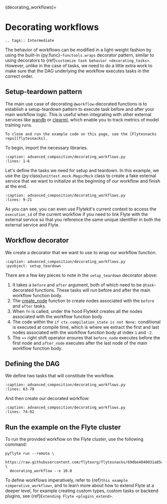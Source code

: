 (decorating_workflows)=

# Decorating workflows

```{eval-rst}
.. tags:: Intermediate
```

The behavior of workflows can be modified in a light-weight fashion by using the built-in {py:func}`~functools.wraps`
decorator pattern, similar to using decorators to
{ref}`customize task behavior <decorating_tasks>`. However, unlike in the case of
tasks, we need to do a little extra work to make sure that the DAG underlying the workflow executes tasks in the correct order.

## Setup-teardown pattern

The main use case of decorating `@workflow`-decorated functions is to establish a setup-teardown pattern to execute task
before and after your main workflow logic. This is useful when integrating with other external services
like [wandb](https://wandb.ai/site) or [clearml](https://clear.ml/), which enable you to track metrics of model training runs.

```{note}
To clone and run the example code on this page, see the [Flytesnacks repo][flytesnacks].
```

To begin, import the necessary libraries.

```{literalinclude} /examples/advanced_composition/advanced_composition/decorating_workflows.py
:caption: advanced_composition/decorating_workflows.py
:lines: 1-6
```

Let's define the tasks we need for setup and teardown. In this example, we use the
{py:class}`unittest.mock.MagicMock` class to create a fake external service that we want to initialize at the
beginning of our workflow and finish at the end.

```{literalinclude} /examples/advanced_composition/advanced_composition/decorating_workflows.py
:caption: advanced_composition/decorating_workflows.py
:lines: 9-21
```

As you can see, you can even use Flytekit's current context to access the `execution_id` of the current workflow
if you need to link Flyte with the external service so that you reference the same unique identifier in both the
external service and Flyte.

## Workflow decorator

We create a decorator that we want to use to wrap our workflow function.

```{literalinclude} /examples/advanced_composition/advanced_composition/decorating_workflows.py
:caption: advanced_composition/decorating_workflows.py
:pyobject: setup_teardown
```

There are a few key pieces to note in the `setup_teardown` decorator above:

1. It takes a `before` and `after` argument, both of which need to be `@task`-decorated functions. These
   tasks will run before and after the main workflow function body.
2. The [create_node](https://github.com/flyteorg/flytekit/blob/9e156bb0cf3d1441c7d1727729e8f9b4bbc3f168/flytekit/core/node_creation.py#L18) function
   to create nodes associated with the `before` and `after` tasks.
3. When `fn` is called, under the hood Flytekit creates all the nodes associated with the workflow function body
4. The code within the `if ctx.compilation_state is not None:` conditional is executed at compile time, which
   is where we extract the first and last nodes associated with the workflow function body at index `1` and `-2`.
5. The `>>` right shift operator ensures that `before_node` executes before the
   first node and `after_node` executes after the last node of the main workflow function body.

## Defining the DAG

We define two tasks that will constitute the workflow.

```{literalinclude} /examples/advanced_composition/advanced_composition/decorating_workflows.py
:caption: advanced_composition/decorating_workflows.py
:lines: 63-70
```

And then create our decorated workflow:

```{literalinclude} /examples/advanced_composition/advanced_composition/decorating_workflows.py
:caption: advanced_composition/decorating_workflows.py
:lines: 74-82
```

## Run the example on the Flyte cluster

To run the provided workflow on the Flyte cluster, use the following command:

```
pyflyte run --remote \
  https://raw.githubusercontent.com/flyteorg/flytesnacks/69dbe4840031a85d79d9ded25f80397c6834752d/examples/advanced_composition/advanced_composition/decorating_workflows.py \
  decorating_workflow --x 10.0
```

To define workflows imperatively, refer to {ref}`this example <imperative_workflow>`,
and to learn more about how to extend Flyte at a deeper level, for example creating custom types, custom tasks or
backend plugins, see {ref}`Extending Flyte <plugins_extend>`.

[flytesnacks]: https://github.com/flyteorg/flytesnacks/tree/master/examples/advanced_composition/
